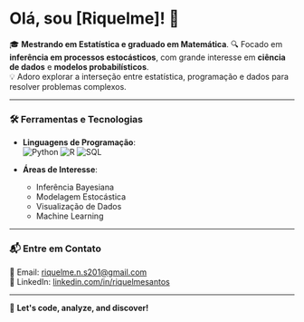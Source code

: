 # Olá, sou [Riquelme]! 👋

🎓 **Mestrando em Estatística e graduado em Matemática**.
🔍 Focado em **inferência em processos estocásticos**, com grande interesse em **ciência de dados** e **modelos probabilísticos**.  
💡 Adoro explorar a interseção entre estatística, programação e dados para resolver problemas complexos.

---

### 🛠️ Ferramentas e Tecnologias
- **Linguagens de Programação**:  
  ![Python](https://img.shields.io/badge/-Python-3776AB?style=flat-square&logo=python&logoColor=white)  ![R](https://img.shields.io/badge/-R-276DC3?style=flat-square&logo=r&logoColor=white)  ![SQL](https://img.shields.io/badge/-SQL-4479A1?style=flat-square&logo=mysql&logoColor=white)

- **Áreas de Interesse**:  
  - Inferência Bayesiana  
  - Modelagem Estocástica  
  - Visualização de Dados  
  - Machine Learning

---

### 📬 Entre em Contato
📧 Email: [riquelme.n.s201@gmail.com](mailto:seuemail@dominio.com)  
🔗 LinkedIn: [linkedin.com/in/riquelmesantos](https://linkedin.com/in/riquelmesantos)

---

🚀 **Let's code, analyze, and discover!**
